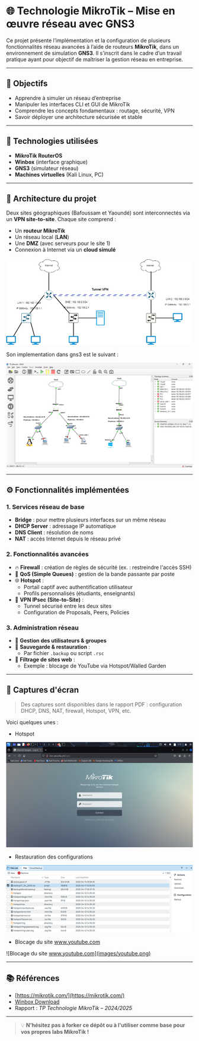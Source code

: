 # 🌐 Technologie MikroTik – Mise en œuvre réseau avec GNS3

Ce projet présente l’implémentation et la configuration de plusieurs fonctionnalités réseau avancées à l’aide de routeurs **MikroTik**, dans un environnement de simulation **GNS3**. Il s’inscrit dans le cadre d’un travail pratique ayant pour objectif de maîtriser la gestion réseau en entreprise.

---

## 🚀 Objectifs

- Apprendre à simuler un réseau d’entreprise
- Manipuler les interfaces CLI et GUI de MikroTik
- Comprendre les concepts fondamentaux : routage, sécurité, VPN
- Savoir déployer une architecture sécurisée et stable

---

## 🧰 Technologies utilisées

- **MikroTik RouterOS**
- **Winbox** (interface graphique)
- **GNS3** (simulateur réseau)
- **Machines virtuelles** (Kali Linux, PC)

---

## 🧱 Architecture du projet

Deux sites géographiques (Bafoussam et Yaoundé) sont interconnectés via un **VPN site-to-site**. Chaque site comprend :

- Un **routeur MikroTik**
- Un réseau local (**LAN**)
- Une **DMZ** (avec serveurs pour le site 1)
- Connexion à Internet via un **cloud simulé**

![Architecture du projet](images/mikrotik.png)

Son implementation dans gns3 est le suivant : 

![Simulation GNS3](images/gns3.png)

---

## ⚙️ Fonctionnalités implémentées

### 1. Services réseau de base

- **Bridge** : pour mettre plusieurs interfaces sur un même réseau
- **DHCP Server** : adressage IP automatique
- **DNS Client** : résolution de noms
- **NAT** : accès Internet depuis le réseau privé

### 2. Fonctionnalités avancées

- 🔥 **Firewall** : création de règles de sécurité (ex. : restreindre l'accès SSH)
- 🚦 **QoS (Simple Queues)** : gestion de la bande passante par poste
- 🌐 **Hotspot** :
  - Portail captif avec authentification utilisateur
  - Profils personnalisés (étudiants, enseignants)
- 🔐 **VPN IPsec (Site-to-Site)** :
  - Tunnel sécurisé entre les deux sites
  - Configuration de Proposals, Peers, Policies

### 3. Administration réseau

- 👥 **Gestion des utilisateurs & groupes**
- 💾 **Sauvegarde & restauration** :
  - Par fichier `.backup` ou script `.rsc`
- 🚫 **Filtrage de sites web** :
  - Exemple : blocage de YouTube via Hotspot/Walled Garden

---

## 📸 Captures d'écran

> Des captures sont disponibles dans le rapport PDF : configuration DHCP, DNS, NAT, firewall, Hotspot, VPN, etc.

Voici quelques unes :

- Hotspot

![HOTSPOT](images/hotspot.png)

- Restauration des configurations

![Restauration des configurations](images/Restauration.png)

- Blocage du site www.youtube.com

![Blocage du site www.youtube.com](images/youtube.png)

---

## 📚 Références

- [https://mikrotik.com/](https://mikrotik.com/)
- [Winbox Download](https://winbox.en.softonic.com/)
- Rapport : *TP Technologie MikroTik – 2024/2025*

---

> 💡 **N'hésitez pas à forker ce dépôt ou à l'utiliser comme base pour vos propres labs MikroTik !**

